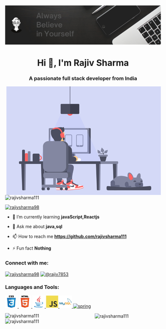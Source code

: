 ![log](https://github.com/rajivsharma111/tunehub/blob/main/Black%20Minimalist%20Motivation%20Quote%20LinkedIn%20Banner.png?raw=true)
<h1 align="center">Hi 👋, I'm Rajiv Sharma</h1>
<h3 align="center">A passionate full stack developer from India</h3>
<img align="right" alt="Coding" height="350" width="500" src="https://github.com/rajivsharma111/tunehub/blob/main/dev.gif?raw=true">

<p align="left"> <img src="https://komarev.com/ghpvc/?username=rajivsharma111&label=Profile%20views&color=0e75b6&style=flat" alt="rajivsharma111" /> </p>

<p align="left"> <a href="https://twitter.com/rajivsharma98" target="blank"><img src="https://img.shields.io/twitter/follow/rajivsharma98?logo=twitter&style=for-the-badge" alt="rajivsharma98" /></a> </p>

- 🌱 I’m currently learning **javaScript,Reactjs**

- 💬 Ask me about **java,sql**

- 📫 How to reach me **https://github.com/rajivsharma111**

- ⚡ Fun fact **Nothing**

<h3 align="left">Connect with me:</h3>
<p align="left">
<a href="https://twitter.com/rajivsharma98" target="blank"><img align="center" src="https://raw.githubusercontent.com/rahuldkjain/github-profile-readme-generator/master/src/images/icons/Social/twitter.svg" alt="rajivsharma98" height="30" width="40" /></a>
<a href="https://www.hackerrank.com/@rajiv7853" target="blank"><img align="center" src="https://raw.githubusercontent.com/rahuldkjain/github-profile-readme-generator/master/src/images/icons/Social/hackerrank.svg" alt="@rajiv7853" height="30" width="40" /></a>
</p>

<h3 align="left">Languages and Tools:</h3>
<p align="left"> <a href="https://www.w3schools.com/css/" target="_blank" rel="noreferrer"> <img src="https://raw.githubusercontent.com/devicons/devicon/master/icons/css3/css3-original-wordmark.svg" alt="css3" width="40" height="40"/> </a> <a href="https://www.w3.org/html/" target="_blank" rel="noreferrer"> <img src="https://raw.githubusercontent.com/devicons/devicon/master/icons/html5/html5-original-wordmark.svg" alt="html5" width="40" height="40"/> </a> <a href="https://www.java.com" target="_blank" rel="noreferrer"> <img src="https://raw.githubusercontent.com/devicons/devicon/master/icons/java/java-original.svg" alt="java" width="40" height="40"/> </a> <a href="https://developer.mozilla.org/en-US/docs/Web/JavaScript" target="_blank" rel="noreferrer"> <img src="https://raw.githubusercontent.com/devicons/devicon/master/icons/javascript/javascript-original.svg" alt="javascript" width="40" height="40"/> </a> <a href="https://www.mysql.com/" target="_blank" rel="noreferrer"> <img src="https://raw.githubusercontent.com/devicons/devicon/master/icons/mysql/mysql-original-wordmark.svg" alt="mysql" width="40" height="40"/> </a> <a href="https://spring.io/" target="_blank" rel="noreferrer"> <img src="https://www.vectorlogo.zone/logos/springio/springio-icon.svg" alt="spring" width="40" height="40"/> </a> </p>

<p><img align="left" width="290" src="https://github-readme-stats.vercel.app/api/top-langs?username=rajivsharma111&show_icons=true&locale=en&layout=compact" alt="rajivsharma111" />
<img align="center" width="330" src="https://github-readme-stats.vercel.app/api?username=rajivsharma111&show_icons=true&locale=en" alt="rajivsharma111" />
<img align="left"  width="350" src="https://github-readme-streak-stats.herokuapp.com/?user=rajivsharma111&" alt="rajivsharma111" /></p>

